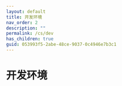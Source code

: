 ```yaml
---
layout: default
title: 开发环境
nav_order: 2
description: ""
permalink: /cs/dev
has_children: true
guid: 053993f5-2abe-48ce-9037-0c4946e7b3c1
---
```


# 开发环境

